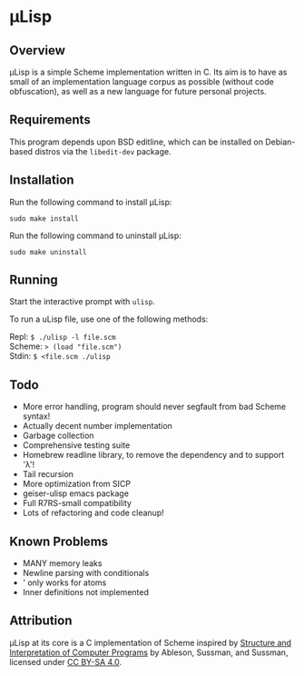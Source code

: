 # µLisp

## Overview

µLisp is a simple Scheme implementation written in C.
Its aim is to have as small of an implementation language corpus as possible (without code obfuscation),
as well as a new language for future personal projects.

## Requirements

This program depends upon BSD editline,
which can be installed on Debian-based distros via the `libedit-dev` package.

## Installation

Run the following command to install µLisp:

`sudo make install`

Run the following command to uninstall µLisp:

`sudo make uninstall`
	
## Running

Start the interactive prompt with `ulisp`.

To run a uLisp file, use one of the following methods:

Repl: `$ ./ulisp -l file.scm`  
Scheme: `> (load "file.scm")`  
Stdin: `$ <file.scm ./ulisp`  

## Todo

- More error handling, program should never segfault from bad Scheme syntax!
- Actually decent number implementation
- Garbage collection
- Comprehensive testing suite
- Homebrew readline library, to remove the dependency and to support 'λ'!
- Tail recursion
- More optimization from SICP
- geiser-ulisp emacs package
- Full R7RS-small compatibility
- Lots of refactoring and code cleanup!

## Known Problems

- MANY memory leaks
- Newline parsing with conditionals
- ' only works for atoms
- Inner definitions not implemented

## Attribution

µLisp at its core is a C implementation of Scheme inspired by [Structure and Interpretation of Computer Programs](https://mitpress.mit.edu/sites/default/files/sicp/full-text/book/book.html) by Ableson, Sussman, and Sussman, licensed under [CC BY-SA 4.0](https://creativecommons.org/licenses/by-sa/4.0/).
